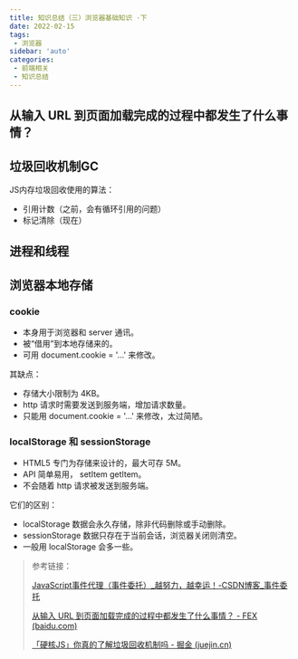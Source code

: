 ```yaml
---
title: 知识总结（三）浏览器基础知识 ·下
date: 2022-02-15
tags:
 - 浏览器
sidebar: 'auto'
categories:
 - 前端相关
 - 知识总结
---
```


## 从输入 URL 到页面加载完成的过程中都发生了什么事情？

## 垃圾回收机制GC

JS内存垃圾回收使用的算法：

+ 引用计数（之前，会有循环引用的问题）
+ 标记清除（现在）

## 进程和线程

## 浏览器本地存储

### cookie

- 本身用于浏览器和 server 通讯。
- 被“借用”到本地存储来的。
- 可用 document.cookie = '...' 来修改。

其缺点：

- 存储大小限制为 4KB。
- http 请求时需要发送到服务端，增加请求数量。
- 只能用 document.cookie = '...' 来修改，太过简陋。

### localStorage 和 sessionStorage

- HTML5 专门为存储来设计的，最大可存 5M。
- API 简单易用， setItem getItem。
- 不会随着 http 请求被发送到服务端。

它们的区别：

- localStorage 数据会永久存储，除非代码删除或手动删除。
- sessionStorage 数据只存在于当前会话，浏览器关闭则清空。
- 一般用 localStorage 会多一些。

> 参考链接：
>
> [JavaScript事件代理（事件委托）_越努力，越幸运！-CSDN博客_事件委托](https://blog.csdn.net/qq_38128179/article/details/86293394)
>
> [从输入 URL 到页面加载完成的过程中都发生了什么事情？ - FEX (baidu.com)](http://fex.baidu.com/blog/2014/05/what-happen/)
>
> [「硬核JS」你真的了解垃圾回收机制吗 - 掘金 (juejin.cn)](https://juejin.cn/post/6981588276356317214#heading-0)

